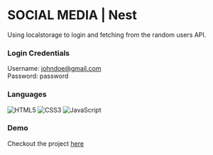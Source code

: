 # SOCIAL MEDIA | Nest
Using localstorage to login and fetching from the random users API. 

### Login Credentials
Username: johndoe@gmail.com <br>
Password: password

### Languages
![HTML5](https://img.shields.io/badge/html5-%23E34F26.svg?style=for-the-badge&logo=html5&logoColor=white)
![CSS3](https://img.shields.io/badge/css3-%231572B6.svg?style=for-the-badge&logo=css3&logoColor=white)
![JavaScript](https://img.shields.io/badge/javascript-%23323330.svg?style=for-the-badge&logo=javascript&logoColor=%23F7DF1E)

### Demo
Checkout the project [here](https://mattbanuag.github.io/nest/) 
